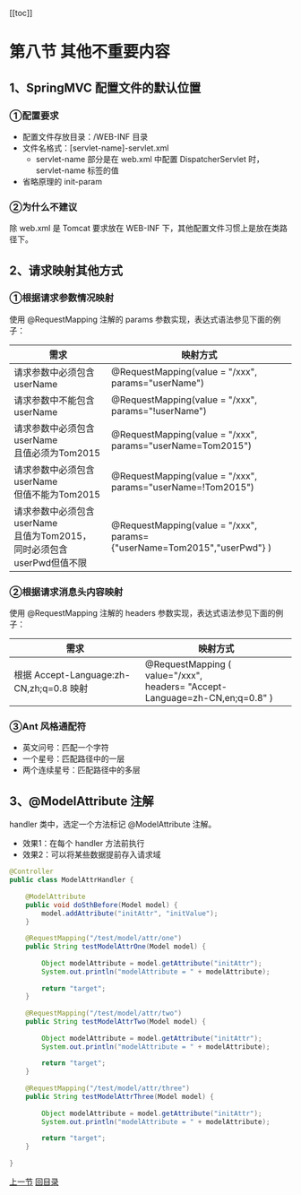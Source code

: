 [[toc]]

# 第八节 其他不重要内容

## 1、SpringMVC 配置文件的默认位置

### ①配置要求

- 配置文件存放目录：/WEB-INF 目录
- 文件名格式：[servlet-name]-servlet.xml
  - servlet-name 部分是在 web.xml 中配置 DispatcherServlet 时，servlet-name 标签的值
- 省略原理的 init-param



### ②为什么不建议

除 web.xml 是 Tomcat 要求放在 WEB-INF 下，其他配置文件习惯上是放在类路径下。



## 2、请求映射其他方式

### ①根据请求参数情况映射

使用 @RequestMapping 注解的 params 参数实现，表达式语法参见下面的例子：

| 需求                                                         | 映射方式                                                     |
| ------------------------------------------------------------ | ------------------------------------------------------------ |
| 请求参数中必须包含userName                                   | @RequestMapping(value = "/xxx", <br />params="userName")     |
| 请求参数中不能包含userName                                   | @RequestMapping(value = "/xxx", <br />params="!userName")    |
| 请求参数中必须包含userName<br />且值必须为Tom2015            | @RequestMapping(value = "/xxx", <br />params="userName=Tom2015") |
| 请求参数中必须包含userName<br />但值不能为Tom2015            | @RequestMapping(value = "/xxx", <br />params="userName=!Tom2015") |
| 请求参数中必须包含userName<br />且值为Tom2015，<br />同时必须包含userPwd但值不限 | @RequestMapping(value = "/xxx", <br />params={"userName=Tom2015","userPwd"} ) |



### ②根据请求消息头内容映射

使用 @RequestMapping 注解的 headers 参数实现，表达式语法参见下面的例子：

| 需求                                     | 映射方式                                                     |
| ---------------------------------------- | ------------------------------------------------------------ |
| 根据 Accept-Language:zh-CN,zh;q=0.8 映射 | @RequestMapping (<br />value="/xxx",<br />headers= "Accept-Language=zh-CN,en;q=0.8" ) |



### ③Ant 风格通配符

- 英文问号：匹配一个字符
- 一个星号：匹配路径中的一层
- 两个连续星号：匹配路径中的多层



## 3、@ModelAttribute 注解

handler 类中，选定一个方法标记 @ModelAttribute 注解。

- 效果1：在每个 handler 方法前执行
- 效果2：可以将某些数据提前存入请求域

```java
@Controller
public class ModelAttrHandler {
 
    @ModelAttribute
    public void doSthBefore(Model model) {
        model.addAttribute("initAttr", "initValue");
    }
 
    @RequestMapping("/test/model/attr/one")
    public String testModelAttrOne(Model model) {
 
        Object modelAttribute = model.getAttribute("initAttr");
        System.out.println("modelAttribute = " + modelAttribute);
 
        return "target";
    }
 
    @RequestMapping("/test/model/attr/two")
    public String testModelAttrTwo(Model model) {
 
        Object modelAttribute = model.getAttribute("initAttr");
        System.out.println("modelAttribute = " + modelAttribute);
 
        return "target";
    }
 
    @RequestMapping("/test/model/attr/three")
    public String testModelAttrThree(Model model) {
 
        Object modelAttribute = model.getAttribute("initAttr");
        System.out.println("modelAttribute = " + modelAttribute);
 
        return "target";
    }
 
}
```



[上一节](verse07.html) [回目录](index.html)